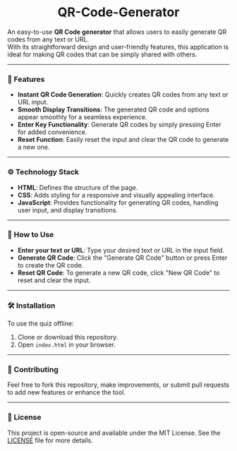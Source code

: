 # <h1 align="center"> QR-Code-Generator

An easy-to-use **QR Code generator** that allows users to easily generate QR codes from any text or URL.  
With its straightforward design and user-friendly features, this application is ideal for making QR codes that can be simply shared with others.

---

### 🌟 Features

- **Instant QR Code Generation**: Quickly creates QR codes from any text or URL input.
- **Smooth Display Transitions**: The generated QR code and options appear smoothly for a seamless experience.
- **Enter Key Functionality**: Generate QR codes by simply pressing Enter for added convenience.
- **Reset Function**: Easily reset the input and clear the QR code to generate a new one.

---

### ⚙️ Technology Stack

- **HTML**: Defines the structure of the page.
- **CSS**: Adds styling for a responsive and visually appealing interface.
- **JavaScript**: Provides functionality for generating QR codes, handling user input, and display transitions.

---

### 🚀 How to Use

- **Enter your text or URL**: Type your desired text or URL in the input field.
- **Generate QR Code**: Click the "Generate QR Code" button or press Enter to create the QR code.
- **Reset QR Code**: To generate a new QR code, click "New QR Code" to reset and clear the input.

---

### 🛠️ Installation

To use the quiz offline:

1. Clone or download this repository.
2. Open `index.html` in your browser.

---

### 🤝 Contributing

Feel free to fork this repository, make improvements, or submit pull requests to add new features or enhance the tool.

---

### 📄 License

This project is open-source and available under the MIT License. See the [LICENSE](LICENSE) file for more details.
